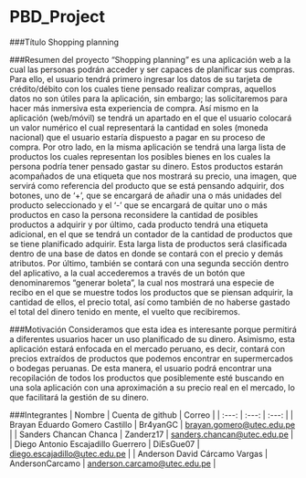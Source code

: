 # PBD_Project
###Título
Shopping planning

###Resumen del proyecto
“Shopping planning” es una aplicación web a la cual las personas podrán acceder y ser capaces de planificar sus compras. Para ello, el usuario tendrá primero ingresar los datos de su tarjeta de crédito/débito con los cuales tiene pensado realizar compras, aquellos datos no son útiles para la aplicación, sin embargo; las solicitaremos para hacer más inmersiva esta experiencia de compra. Así mismo en la aplicación (web/móvil) se tendrá un apartado en el que el usuario colocará un valor numérico el cual representará la cantidad en soles (moneda nacional) que el usuario estaría dispuesto a pagar en su proceso de compra. Por otro lado, en la misma aplicación se tendrá una larga lista de productos los cuales representan los posibles bienes en los cuales la persona podría tener pensado gastar su dinero. Estos productos estarán acompañados de una etiqueta que nos mostrará su precio, una imagen, que servirá como referencia del producto que se está pensando adquirir, dos botones, uno de ‘+’, que se encargará de añadir una o más unidades del producto seleccionado y el ‘-’ que se encargará de quitar uno o más productos en caso la persona reconsidere la cantidad de posibles productos a adquirir y por último, cada producto tendrá una etiqueta adicional, en el que se tendrá un contador de la cantidad de productos que se tiene planificado adquirir. Esta larga lista de productos será clasificada dentro de una base de datos en donde se contará con el precio y demás atributos. Por último, también se contará con una segunda sección dentro del aplicativo, a la cual accederemos a través de un botón que denominaremos “generar boleta”, la cual nos mostrará una especie de recibo en el que se muestre todos los productos que se piensan adquirir, la cantidad de ellos, el precio total, así como también de no haberse gastado el total del dinero tenido en mente, el vuelto que recibiremos.

###Motivación
Consideramos que esta idea es interesante porque permitirá a diferentes usuarios hacer un uso planificado de su dinero. Asimismo, esta aplicación estará enfocada en el mercado peruano, es decir, contará con precios extraídos de productos que podemos encontrar en supermercados o bodegas peruanas. De esta manera, el usuario podrá encontrar una recopilación de todos los productos que posiblemente esté buscando en una sola aplicación con una aproximación a su precio real en el mercado, lo que facilitará la gestión de su dinero.

###Integrantes
| Nombre | Cuenta de github | Correo |
| :---:         |     :---:      |          :---: |
| Brayan Eduardo Gomero Castillo   | Br4yanGC     | brayan.gomero@utec.edu.pe    |
| Sanders Chancan Chanca      | Zanderz17       | sanders.chancan@utec.edu.pe      |
| Diego Antonio Escajadillo Guerrero     | DiEsGue07       | diego.escajadillo@utec.edu.pe      |
| Anderson David Cárcamo Vargas     | AndersonCarcamo       | anderson.carcamo@utec.edu.pe      |

